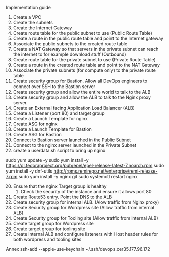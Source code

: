 Implementation guide 


1. Create a VPC
2. Create the subnets 
3. Create the Internet Gateway
4. Create route table for the public subnet to use  (Public Route Table)
5. Create a route in the public route table and point to the Internet gateway
6. Associate the public subnets to the created route table
7. Create a NAT Gateway so that servers in the private subnet can reach the internet to for example download stuff (Outbound)
8. Create route table for the private subnet to use (Private Route Table)
9. Create a route in the created route table and point to the NAT Gateway
10. Associate the private subnets (for compute only) to the private route table
11. Create security group for Bastion. Allow all DevOps engineers to connect over SSH to the Bastion server
12. Create security group and allow the entire world to talk to the ALB
13. Create security group and allow the ALB to talk to the Nginx proxy server.
14. Create an External facing Application Load Balancer (ALB)
15. Create a Listener (port 80) and target group
16. Create a Launch Template for nginx 
17. Create ASG for nginx
18. Create a Launch Template for Bastion 
19. Create ASG for Bastion
20. Connect to Bastion server launched in the Public Subnet
21. Connect to the nginx server launched in the Private Subnet
22. create a userdata.sh script to bring up nginx 

sudo yum update -y
sudo yum install -y https://dl.fedoraproject.org/pub/epel/epel-release-latest-7.noarch.rpm
sudo yum install -y dnf-utils http://rpms.remirepo.net/enterprise/remi-release-7.rpm
sudo yum install -y nginx git
sudo systemctl restart nginx

20. Ensure that the nginx Target group is healthy
    1.  Check the security of the instance and ensure it allows port 80
21. Create Route53 entry. Point the DNS to the ALB
22. Create security group for internal ALB. (Alow traffic from Nginx proxy)
23. Create Security group for Wordpress site (Allow traffic from internal ALB)
24. Create Security group for Tooling site (Allow traffic from internal ALB)
25. Create target group for Wordpress site
26. Create target group for tooling site
27. Create internal ALB and configure listeners with Host header rules for both wordpress and tooling sites




Annex
ssh-add --apple-use-keychain ~/.ssh/devops.cer35.177.96.172